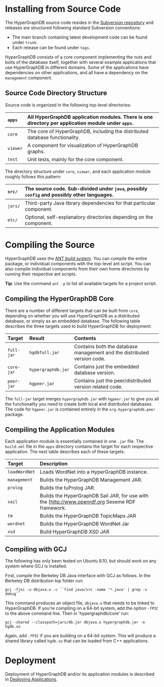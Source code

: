 # Installing from Source Code #

The HyperGraphDB source code resides in the [Subversion repository](http://code.google.com/p/hypergraphdb/source/checkout) and releases are structured following standard Subversion conventions:

  * The main branch containing latest development code can be found under `trunk`.
  * Each release can be found under `tags`.

HyperGraphDB consists of a core component implementing the nuts and bolts of the database itself, together with several example applications that use HyperGraphDB in different domains. Some of the applications have dependencies on other applications, and all have a dependency on the `management` component.

## Source Code Directory Structure ##

Source code is organized in the following top-level directories:

| `apps` | All HyperGraphDB application modules. There is one directory per application module under `apps`. |
|:-------|:--------------------------------------------------------------------------------------------------|
| `core` | The core of HyperGraphDB, including the distributed database functionality. |
| `viewer` | A component for visualization of HyperGraphDB graphs. |
| `test` | Unit tests, mainly for the core component. |

The directory structure under `core`, `viewer`, and each application module roughly follows this pattern:

| `src/` | The source code. Sub-divided under `java`, possibly `config` and possibly other languages. |
|:-------|:-------------------------------------------------------------------------------------------|
| `jars/` | Third-party Java library dependencies for that particular component. |
| `etc/` | Optional, self-explanatory directories depending on the component. |


# Compiling the Source #

HyperGraphDB uses the [ANT build system](http://ant.apache.org). You can compile the entire package, or individual components with the top-level ant script. You can also compile individual components from their own home directories by running their respective ant scripts.

**Tip**: Use the command `ant -p` to list all available targets for a project script.

## Compiling the HyperGraphDB Core ##

There are a number of different targets that can be built from `core`, depending on whether you will use HyperGraphDB as a distributed database, or simply as an embedded database. The following table describes the three targets used to build HyperGraphDB for deployment:

| **Target** | **Result** | **Contents** |
|:-----------|:-----------|:-------------|
| `full-jar` | `hgdbfull.jar` | Contains both the database management and the distributed version code. |
| `core-jar` | `hypergraphdb.jar` | Contains just the embedded database version. |
| `peer-jar` | `hgpeer.jar` | Contains just the peer/distributed version related code. |

The `full-jar` target merges `hypergraphdb.jar` with `hgpeer.jar` to give you all the functionality you need to create both local and distributed databases. The code for `hgpeer.jar` is contained entirely in the `org.hypergraphdb.peer` package.

## Compiling the Application Modules ##

Each application module is essentially contained in one `.jar` file. The `build.xml` file in the `apps` directory contains the target for each respective application.  The next table describes each of these targets:

| **Target** | **Description** |
|:-----------|:----------------|
| `loadWordNet` |  Loads WordNet into a HyperGraphDB instance. |
| `management` |  Builds the HyperGraphDB Management JAR. |
| `prolog`             | Builds the tuProlog JAR.  |
|  `sail`                 | Builds the HyperGraphDB Sail JAR, for use with the [http://www.openrdf.org Seseme RDF framework. |
| `tm`      |     Builds the HyperGraphDB TopicMaps JAR |
| `wordnet`   |   Builds the HyperGraphDB WordNet Jar |
| `xsd`    |      Build HyperGraphDB XSD JAR |


## Compiling with GCJ ##

The following has only been tested on Ubuntu 8.10, but should work on any system where GCJ is installed.

First, compile the Berkeley DB Java interface with GCJ as follows. In the Berkeley DB distribution top folder run:
```
gcj -fjni -o dbjava.o -c ``find java/src -name '*.java' | grep -v debug``
```

This command produces an object file, `dbjava.o` that needs to be linked to HyperGraphDB. If you're compiling on a 64-bit system, add the option `-fPIC` to the above command line. Then in 'hypergraphdb/core' run:
```
gcj -shared --classpath=jars/db.jar dbjava.o hypergraphdb.jar -o hgdb.so
```

Again, add `-fPIC` if you are building on a 64-bit system. This will produce a shared library called `hgdb.so` that can be loaded from C++ applications.


# Deployment #

Deployment of HyperGraphDB and/or its application modules is described in [Deploying Applications](IntroInstall#Deploying_Applications.md).